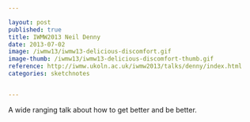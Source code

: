 ```yaml
---

layout: post
published: true
title: IWMW2013 Neil Denny
date: 2013-07-02
image: /iwmw13/iwmw13-delicious-discomfort.gif
image-thumb: /iwmw13/iwmw13-delicious-discomfort-thumb.gif
reference: http://iwmw.ukoln.ac.uk/iwmw2013/talks/denny/index.html
categories: sketchnotes


---
```


A wide ranging talk about how to get better and be better.
